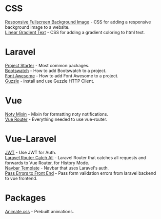 # CSS
[Responsive Fullscreen Background Image](https://gist.github.com/katp00p/8532015e8a0070c0dd323312e3f3d9a4) - CSS for adding a  responsive background image to a website.  
[Linear Gradient Text](https://gist.github.com/katp00p/9c95d15925fccc1ab0ef9bc72aeca676) - CSS for adding a gradient coloring to html text.

# Laravel
[Project Starter](https://gist.github.com/katp00p/41a7705771dce72e9e6bbdd6b9b33535) -  Most common packages.  
[Bootswatch](https://gist.github.com/katp00p/76bc84d0fa27afa28ab4b421448234fd) -  How to add Bootswatch to a project.  
[Font Awesome](https://gist.github.com/katp00p/c3c5a8b818315c7d798b384b0d09c5c1) - How to add Font Awesome to a project.  
[Guzzle](https://gist.github.com/katp00p/aaba19abe0de29922e8e4315d7c5374d) - install and use Guzzle HTTP Client.  

# Vue  
[Noty Mixin](https://gist.github.com/katp00p/e082522b09eaf93df6dfefcebc541f14) - Mixin for formatting noty notifications.  
[Vue Router](https://gist.github.com/katp00p/3de25719ab1b431789065f57e8beefd1) - Everything needed to use vue-router.  
  
# Vue-Laravel
[JWT]() - Use JWT for Auth.  
[Laravel Router Catch All](https://gist.github.com/katp00p/84af2211d5f2fdabb91f3e32f4399eef) - Laravel Router that catches all requests and forwards to Vue Router, for History Mode.  
[Navbar Template](https://gist.github.com/katp00p/d204aafbb29370281821bcfe7299462f) - Navbar that uses Laravel's auth.  
[Pass Errors to Front End](https://gist.github.com/katp00p/1b87ed1d5841299b0f25119f6df0a765) - Pass form validation errors from laravel backend to vue frontend.  

# Packages  
[Animate.css](https://gist.github.com/katp00p/b01bf1a365fba179c3f4047aa70c41c0) - Prebuilt animations.  
